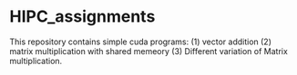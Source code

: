 # HIPC_assignments
This repository contains simple cuda programs:
(1) vector addition 
(2) matrix multiplication with shared memeory
(3) Different variation of Matrix multiplication.
